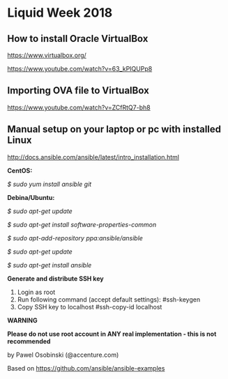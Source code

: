 # Liquid Week 2018


How to install Oracle VirtualBox
---------------------
https://www.virtualbox.org/

https://www.youtube.com/watch?v=63_kPIQUPp8

Importing OVA file to VirtualBox
---------------------
https://www.youtube.com/watch?v=ZCfRtQ7-bh8

Manual setup on your laptop or pc with installed Linux
---------------------
http://docs.ansible.com/ansible/latest/intro_installation.html

 **CentOS:**

 _$ sudo yum install ansible git_

 **Debina/Ubuntu:**

 _$ sudo apt-get update_

 _$ sudo apt-get install software-properties-common_

 _$ sudo apt-add-repository ppa:ansible/ansible_

 _$ sudo apt-get update_

 _$ sudo apt-get install ansible_

 **Generate and distribute SSH key**
 1. Login as root
 2. Run following command (accept default settings):
 #ssh-keygen
 3. Copy SSH key to localhost
 #ssh-copy-id localhost

 **WARNING**

 **Please do not use root account in ANY real implementation - this is not recommended**


by Pawel Osobinski (@accenture.com)

Based on
https://github.com/ansible/ansible-examples
